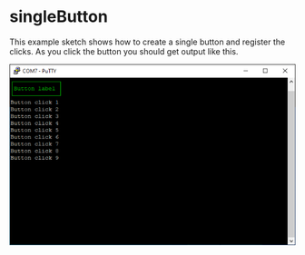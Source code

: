 # singleButton

This example sketch shows how to create a single button and register the clicks. As you click the button you should get output like this.

![](images\singleButton.png)